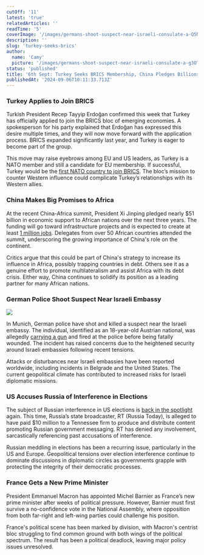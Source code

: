 ```yaml
---
cutOff: '11'
latest: 'true'
relatedArticles: ''
readTime: '5'
coverImage: '/images/germans-shoot-suspect-near-israeli-consulate-a-Q5Nj.webp'
description: ''
slug: 'turkey-seeks-brics'
author:
  name: 'Camy'
  picture: '/images/germans-shoot-suspect-near-israeli-consulate-a-g3OT.webp'
status: 'published'
title: '6th Sept: Turkey Seeks BRICS Membership, China Pledges Billions to Africa'
publishedAt: '2024-09-06T10:11:33.713Z'
---
```


### Turkey Applies to Join BRICS

Turkish President Recep Tayyip Erdoğan confirmed this week that Turkey has officially applied to join the BRICS bloc of emerging economies. A spokesperson for his party explained that Erdoğan has expressed this desire multiple times, and they will now move forward with the application process. BRICS expanded significantly last year, and Turkey is eager to become part of the group.

This move may raise eyebrows among EU and US leaders, as Turkey is a NATO member and still a candidate for EU membership. If successful, Turkey would be the [first NATO country to join BRICS](https://www.france24.com/en/europe/20240905-nato-member-turkey-balancing-act-brics-bid-russia-china). The bloc’s mission to counter Western influence could complicate Turkey’s relationships with its Western allies.

### China Makes Big Promises to Africa

At the recent China-Africa summit, President Xi Jinping pledged nearly $51 billion in economic support to African nations over the next three years. The funding will go toward infrastructure projects and is expected to create at least [1 million jobs](https://www.reuters.com/world/china-deepen-industrial-agricultural-trade-investment-ties-with-africa-2024-09-05/). Delegates from over 50 African countries attended the summit, underscoring the growing importance of China's role on the continent.

Critics argue that this could be part of China's strategy to increase its influence in Africa, possibly trapping countries in debt. Others see it as a genuine effort to promote multilateralism and assist Africa with its debt crisis. Either way, China continues to solidify its position as a leading partner for many African nations.

### German Police Shoot Suspect Near Israeli Embassy

![](/images/germans-shoot-suspect-near-israeli-consulate-a-QyMD.webp)

In Munich, German police have shot and killed a suspect near the Israeli embassy. The individual, identified as an 18-year-old Austrian national, was allegedly [carrying a gun](https://www.dw.com/en/munich-shooting-at-israeli-consulate-police-suspect-terror/a-70138738) and fired at the police before being fatally wounded. The incident has raised concerns due to the heightened security around Israeli embassies following recent tensions.

Attacks or disturbances near Israeli embassies have been reported worldwide, including incidents in Belgrade and the United States. The current geopolitical climate has contributed to increased risks for Israeli diplomatic missions.

### US Accuses Russia of Interference in Elections

The subject of Russian interference in US elections is [back in the spotlight](https://www.bbc.com/news/articles/c8rx28v1vpro) again. This time, Russia’s state broadcaster, RT (Russia Today), is alleged to have paid $10 million to a Tennessee firm to produce and distribute content promoting Russian government messaging. RT has denied any involvement, sarcastically referencing past accusations of interference.

Russian meddling in elections has been a recurring issue, particularly in the US and Europe. Geopolitical tensions over election interference continue to dominate discussions in diplomatic circles as governments grapple with protecting the integrity of their democratic processes.

### France Gets a New Prime Minister

President Emmanuel Macron has appointed Michel Barnier as France’s new prime minister after weeks of political pressure. However, Barnier must first survive a no-confidence vote in the National Assembly, where opposition from both far-right and left-wing parties could challenge his position.

France's political scene has been marked by division, with Macron's centrist bloc struggling to find common ground with both wings of the political spectrum. The result has been a political deadlock, leaving major policy issues unresolved.